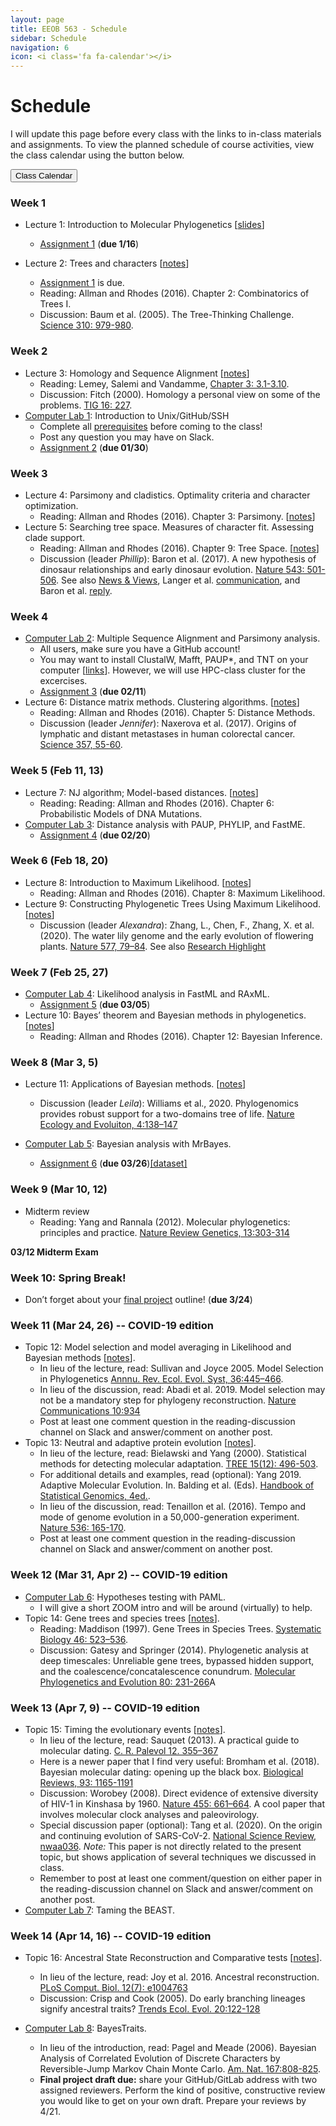 ```yaml
---
layout: page
title: EEOB 563 - Schedule
sidebar: Schedule
navigation: 6
icon: <i class='fa fa-calendar'></i> 
---
```


# Schedule

I will update this page before every class with the links to in-class materials and assignments. 
To view the planned schedule of course activities, view the class calendar using the button below.

<a href="https://docs.google.com/spreadsheets/d/1okuP20eZHE3TKdtxlqVbEp3xEcYB6wGZh_O1muiiXb0/edit?usp=sharing"><button type="button" class="btn btn-primary">Class Calendar</button></a>

### Week 1
* Lecture 1: Introduction to Molecular Phylogenetics [[slides](https://isu-molphyl.github.io/EEOB563-Spring2020/lecture_notes/00_Introduction.pdf)]
	* [Assignment 1](./assignments.md) (**due 1/16**)

* Lecture 2: Trees and characters [[notes](https://isu-molphyl.github.io/EEOB563-Spring2020/lecture_notes/01_Phylogenetic_trees.pdf)]
    * [Assignment 1](./assignments.md) is due.
    * Reading: Allman and Rhodes (2016).  Chapter 2: Combinatorics of Trees I.  
    * Discussion: Baum et al. (2005). The Tree-Thinking Challenge.  [Science 310: 979-980](http://science.sciencemag.org/content/310/5750/979.full.pdf).  

### Week 2
* Lecture 3: Homology and Sequence Alignment [[notes](https://isu-molphyl.github.io/EEOB563-Spring2020/lecture_notes/02_Homology_and_alignments.pdf)]
    * Reading: Lemey, Salemi and Vandamme, [Chapter 3: 3.1-3.10](./chapter3.pdf).  
    * Discussion: Fitch (2000). Homology a personal view on some of the problems. [TIG 16: 227](https://doi.org/10.1016/S0168-9525(00)02005-9).
* [Computer Lab 1](https://isu-molphyl.github.io/EEOB563/computer_labs/lab1): Introduction to Unix/GitHub/SSH
    * Complete all [prerequisites](https://isu-molphyl.github.io/EEOB563/computer_labs/lab1) before coming to the class! 
    * Post any question you may have on Slack.
    * [Assignment 2](https://isu-molphyl.github.io/EEOB563-Spring2020/assignments/assignment2.pdf) (**due 01/30**)

### Week 3  
* Lecture 4: Parsimony and cladistics. Optimality criteria and character optimization.  
    * Reading:  Allman and Rhodes (2016).  Chapter 3: Parsimony. [[notes](https://isu-molphyl.github.io/EEOB563-Spring2020/lecture_notes/03_Maximum_parsimony.pdf)]
* Lecture 5: Searching tree space. Measures of character fit. Assessing clade support.  
    * Reading: Allman and Rhodes (2016).  Chapter 9: Tree Space. [[notes](https://isu-molphyl.github.io/EEOB563-Spring2020/lecture_notes/03_Maximum_parsimony.pdf)]
    * Discussion (leader _Phillip_): Baron et al. (2017). A new hypothesis of dinosaur relationships and early dinosaur evolution. [Nature 543: 501-506](https://www.nature.com/articles/nature21700). 
    See also [News & Views](https://www.nature.com/articles/543494a), Langer et al. [communication](https://www.nature.com/articles/nature24011), and Baron et al. [reply](https://www.nature.com/articles/nature24012).

### Week 4  
* [Computer Lab 2](https://isu-molphyl.github.io/EEOB563/computer_labs/lab2): Multiple Sequence Alignment and Parsimony analysis.
    * All users, make sure you have a GitHub account!
    * You may want to install ClustalW, Mafft, PAUP\*, and TNT on your computer [[links](https://isu-molphyl.github.io/EEOB563/links)]. However, we will use HPC-class cluster for the excercises.
    * [Assignment 3](https://isu-molphyl.github.io/EEOB563-Spring2020/assignments/assignment3.pdf) (**due 02/11**)
* Lecture 6: Distance matrix methods. Clustering algorithms. [[notes](https://isu-molphyl.github.io/EEOB563-Spring2019/lecture_notes/04_Distance_methods.pdf)]
    * Reading: Allman and Rhodes (2016).  Chapter 5: Distance Methods.
    * Discussion (leader _Jennifer_): Naxerova et al. (2017). Origins of lymphatic and distant metastases in human colorectal cancer. [Science 357, 55-60](http://science.sciencemag.org/content/357/6346/55).

### Week 5 (Feb 11, 13)  
* Lecture 7: NJ algorithm; Model-based distances. [[notes](https://isu-molphyl.github.io/EEOB563-Spring2020/lecture_notes/04_Distance_methods.pdf)]
    * Reading: Reading: Allman and Rhodes (2016).  Chapter 6: Probabilistic Models of DNA Mutations.
* [Computer Lab 3](https://isu-molphyl.github.io/EEOB563/computer_labs/lab3): Distance analysis with PAUP, PHYLIP, and FastME.  
    * [Assignment 4](https://isu-molphyl.github.io/EEOB563-Spring2020/assignments/assignment4.pdf) (**due 02/20**)

<!--
* Reading: Reading: Allman and Rhodes (2016).  Chapter 7: Model-based Distances.
-->

### Week 6 (Feb 18, 20) 
* Lecture 8: Introduction to Maximum Likelihood. [[notes](https://isu-molphyl.github.io/EEOB563-Spring2020/lecture_notes/05_Maximum_likelihood.pdf)]
    * Reading: Allman and Rhodes (2016).  Chapter 8: Maximum Likelihood.
* Lecture 9: Constructing Phylogenetic Trees Using Maximum Likelihood. [[notes](https://isu-molphyl.github.io/EEOB563-Spring2020/lecture_notes/05_Maximum_likelihood.pdf)]
    * Discussion (leader _Alexandra_): Zhang, L., Chen, F., Zhang, X. et al. (2020). The water lily genome and the early evolution of flowering plants. [Nature 577, 79–84](https://doi.org/10.1038/s41586-019-1852-5).
    See also [Research Highlight](https://www.nature.com/articles/s41477-019-0587-5)

### Week 7 (Feb 25, 27)
* [Computer Lab 4](https://isu-molphyl.github.io/EEOB563/computer_labs/lab4): Likelihood analysis in FastML and RAxML.
    * [Assignment 5](https://isu-molphyl.github.io/EEOB563-Spring2020/assignments/assignment5.pdf) (**due 03/05**)
* Lecture 10: Bayes’ theorem and Bayesian methods in phylogenetics. [[notes](https://isu-molphyl.github.io/EEOB563-Spring2020/lecture_notes/06_Bayesian_phylogenetics.pdf)]
    * Reading: Allman and Rhodes (2016).  Chapter 12: Bayesian Inference.

### Week 8 (Mar 3, 5)
* Lecture 11: Applications of Bayesian methods. [[notes](https://isu-molphyl.github.io/EEOB563-Spring2020/lecture_notes/06_Bayesian_phylogenetics.pdf)]
    * Discussion (leader _Leila_): Williams et al., 2020. Phylogenomics provides robust support for a two-domains tree of life. [Nature Ecology and Evoluiton, 4:138–147](https://isu-molphyl.github.io/EEOB563-Spring2020/discussion_articles/williams2020_42635.pdf)

* [Computer Lab 5](https://isu-molphyl.github.io/EEOB563-Spring2020/computer_labs/lab5): Bayesian analysis with MrBayes.
     * [Assignment 6](https://isu-molphyl.github.io/EEOB563-Spring2020/assignments/assignment6.pdf) (**due 03/26**)[[dataset]](https://isu-molphyl.github.io/EEOB563-Spring2020/assignments/hiv.nxs)

### Week 9 (Mar 10, 12)
* Midterm review
    * Reading: Yang and Rannala (2012). Molecular phylogenetics: principles and practice. [Nature Review Genetics, 13:303-314](https://www.nature.com/articles/nrg3186.pdf)

**03/12 Midterm Exam**

### Week 10: Spring Break! 
* Don’t forget about your [final project](./final_project.md) outline! (**due 3/24**)

### Week 11 (Mar 24, 26) -- COVID-19 edition
* Topic 12: Model selection and model averaging in Likelihood and Bayesian methods [[notes](https://isu-molphyl.github.io/EEOB563-Spring2020/lecture_notes/07_Hypothesis_testing.pdf)].
    * In lieu of the lecture, read: Sullivan and Joyce 2005.  Model Selection in Phylogenetics 
    [Annnu. Rev. Ecol. Evol. Syst, 36:445–466](https://www.annualreviews.org/doi/abs/10.1146/annurev.ecolsys.36.102003.152633).
    * In lieu of the discussion, read: Abadi et al. 2019. Model selection may not be a mandatory step for
    phylogeny reconstruction. [Nature Communications 10:934](https://doi.org/10.1038/s41467-019-08822-w)
    * Post at least one comment question in the reading-discussion channel on Slack and answer/comment on another post.
* Topic 13: Neutral and adaptive protein evolution [[notes](https://isu-molphyl.github.io/EEOB563-Spring2020/lecture_notes/08_Molecular_evolution.pdf)].
    * In lieu of the lecture, read: Bielawski and Yang (2000). Statistical methods for detecting molecular adaptation.  [TREE 15(12): 496-503](http://www.cell.com/trends/ecology-evolution/abstract/S0169-5347(00)01994-7).
    * For additional details and examples, read (optional): Yang 2019. Adaptive Molecular Evolution. In. Balding et al. (Eds). [Handbook of Statistical Genomics, 4ed.](https://doi.org/10.1002/9781119487845.ch13).  
    * In lieu of the discussion, read: Tenaillon et al. (2016). Tempo and mode of genome evolution in a 50,000-generation experiment. [Nature 536: 165-170](https://www.nature.com/articles/nature18959).
    * Post at least one comment question in the reading-discussion channel on Slack and answer/comment on another post.

### Week 12 (Mar 31, Apr 2) -- COVID-19 edition
* [Computer Lab 6](https://isu-molphyl.github.io/EEOB563/computer_labs/lab6): Hypotheses testing with PAML.
    * I will give a short ZOOM intro and will be around (virtually) to help.  
* Topic 14: Gene trees and species trees [[notes](https://isu-molphyl.github.io/EEOB563-Spring2020/lecture_notes/09_Gene_trees_species_trees.pdf)].
    * Reading: Maddison (1997). Gene Trees in Species Trees. [Systematic Biology 46: 523–536](https://doi.org/10.1093/sysbio/46.3.523).
    * Discussion: Gatesy and Springer (2014). Phylogenetic analysis at deep timescales: 
    Unreliable gene trees, bypassed hidden support, and the coalescence/concatalescence conundrum. 
    [Molecular Phylogenetics and Evolution 80: 231-266](https://doi.org/10.1016/j.ympev.2014.08.013)A

### Week 13 (Apr 7, 9) -- COVID-19 edition
* Topic 15: Timing the evolutionary events [[notes](https://isu-molphyl.github.io/EEOB563-Spring2018/lecture_notes/10_Molecular_clocks.pdf)].
    * In lieu of the lecture, read: Sauquet (2013). A practical guide to molecular dating. [C. R. Palevol 12. 355–367](https://www.sciencedirect.com/science/article/pii/S1631068313001097)
    * Here is a newer paper that I find very useful: Bromham et al. (2018). Bayesian molecular dating: opening up the black box. [Biological Reviews, 93: 1165-1191](https://doi.org/10.1111/brv.12390)
    * Discussion: Worobey (2008). Direct evidence of extensive diversity of HIV-1 in Kinshasa by 1960. 
    [Nature 455: 661–664](https://doi.org/10.1038/nature07390). A cool paper that involves molecular clock analyses and paleovirology.
    * Special discussion paper (optional): Tang et al. (2020). On the origin and continuing evolution of SARS-CoV-2. [National Science Review, nwaa036](https://doi.org/10.1093/nsr/nwaa036). *Note:* This paper is not directly related to the present topic, but shows application of 
    several techniques we discussed in class.
    * Remember to post at least one comment/question on either paper in the reading-discussion channel on Slack and answer/comment on another post.
* [Computer Lab 7](https://isu-molphyl.github.io/EEOB563/computer_labs/lab7): Taming the BEAST.

### Week 14 (Apr 14, 16) -- COVID-19 edition
* Topic 16: Ancestral State Reconstruction and Comparative tests [[notes](https://isu-molphyl.github.io/EEOB563-Spring2018/lecture_notes/04_10_18.pdf)].
    * In lieu of the lecture, read: Joy et al. 2016. Ancestral reconstruction. [PLoS Comput. Biol. 12(7): e1004763](https://doi.org/10.1371/journal.pcbi.1004763) 
    * Discussion: Crisp and Cook (2005). Do early branching lineages signify ancestral traits? [Trends Ecol. Evol. 20:122-128](https://doi.org/10.1016/j.tree.2004.11.010)
    

* [Computer Lab 8](https://isu-molphyl.github.io/EEOB563/computer_labs/lab8): BayesTraits.
    * In lieu of the introduction, read: Pagel and Meade (2006).  Bayesian Analysis of Correlated Evolution of Discrete Characters by  Reversible-Jump Markov Chain Monte Carlo.  [Am. Nat. 167:808-825](https://doi.org/10.1086/503444).
    * **Final project draft due:** share your GitHub/GitLab address with two assigned reviewers.  Perform the kind of positive, constructive review you would like to get on your own draft.  Prepare your reviews by 4/21.  

<!--
### Week 15 (Current and Last!)
* Lecture 17: Phylogenomics and the tree of life [[notes](https://isu-molphyl.github.io/EEOB563-Spring2018/lecture_notes/04_10_18.pdf)].
    * Reading: Delsuc et al. 2005.  Phylogenomics and the reconstruction of the tree of life.  [Nature Reviews Genetics.  6: 361-375](https://www.nature.com/articles/nrg1603).
    * Discussion: Simion et al. (2017). A Large and Consistent Phylogenomic Dataset Supports Sponges as the Sister Group to All Other Animals. [Current biology 2: 958-967](https://www.sciencedirect.com/science/article/pii/S0960982217301999).

* Lecture 18: Signal vs. noise in phylogenetic reconstruction [[notes](https://isu-molphyl.github.io/EEOB563-Spring2018/lecture_notes/04_10_18.pdf)].
    * Discussion: Philippe et al. 2017. Pitfalls in supermatrix phylogenomics. [European Journal of Taxonomy 283: 1-25](http://www.europeanjournaloftaxonomy.eu/index.php/ejt/article/view/407).

    
* **Revised final project due on 4/28 at 11:59pm (commit to GitHub and email me the link)**

### Final Presentations [[Scoring rubric](./scoring_rubric.pdf)]:
* 04/30: 9:00-10:50am
  * Elizabeth
  * Lauren  
  * Jing 
  * Jermaine
  * Zakayo
* 05/02: 9:00-10:50am
  * Shofi
  * Jade
  * Amruta
  * Jordan
  * Dennis
* 05/07: 8:00-9:30am
  * Katelyn
  * Devin
  * Christian
  * Zachary

### Week 11 (Mar 24, 26) -- Coronavirus edition
* Lecture 12: Model selection and model averaging in Likelihood and Bayesian methods.
    * Reading and Discussion: Posada and Buckley 2004.  Model selection and model averaging in phylogenetics:
    advantages of Akaike Information Criterion and Bayesian Approaches over Likelihood Ratio tests. [Systematic Biology, 53:793?808](https://academic.oup.com/sysbio/article/53/5/793/2842928).
    

* Midterm exam review and [final project](./final_project.md) discussion
    * Be ready to present your final project outline.  Include hypotheses, data, and proposed methods for the project. In addition, create a GitHub/GitLab repository for the final project and send me the
link. 

* [Computer Lab 5](https://isu-molphyl.github.io/EEOB563/computer_labs/lab5): Bayesian analysis with MrBayes.
  * [Assignment 6](https://isu-molphyl.github.io/EEOB563-Spring2020/assignments/assignment6.pdf) (**due 04/04**) [[dataset]](https://isu-molphyl.github.io/EEOB563-Spring2020/assignments/hiv.nxs)


Lecture 13 (ha!): Gene trees and species trees.
    * Reading: Allman and Rhodes (2016).  Chapter 13: Gene trees and species trees
    * Discussion: Copetti et al. 2017. Extensive gene tree discordance and hemiplasy shaped the genomes of North American columnar cacti. [Proc Natl Acad Sci U S A: 114: 12003-12008](http://www.pnas.org/   
content/114/45/12003.full).
-->
<!--
### Week 12 
* Lecture 14: Neutral and adaptive protein evolution [[notes](https://isu-molphyl.github.io/EEOB563-Spring2020/lecture_notes/08_Molecular_evolution.pdf)].
    * Reading: Bielawski and Yang (2000). Statistical methods for detecting molecular adaptation.  [TREE 15(12): 496-503](http://www.cell.com/trends/ecology-evolution/abstract/S0169-5347(00)01994-7).
    * Discussion (leaders _Jade and Zachary_):  Tenaillon et al. (2016). Tempo and mode of genome evolution in a 50,000-generation experiment. [Nature 536: 165-170](https://www.nature.com/articles/         
nature18959).

* [Computer Lab 6](https://isu-molphyl.github.io/EEOB563/computer_labs/lab6): Hypotheses testing with PAML.

### Week 13
* Lecture 15: Timing the evolutionary events [[notes](https://isu-molphyl.github.io/EEOB563-Spring2018/lecture_notes/04_03_18.pdf)].
    * Reading: Sauquet (2013). A practical guide to molecular dating. [C. R. Palevol 12. 355?367](https://www.sciencedirect.com/science/article/pii/S1631068313001097)
<!--    * Discussion: Worobey et al. (2016). 1970s and ?Patient 0? {HIV}-1 genomes illuminate early {HIV}/{AIDS} history in North America. [Nature 539: 98-101](https://www.nature.com/articles/nature19827).

* [Computer Lab 7](https://isu-molphyl.github.io/EEOB563/computer_labs/lab7): Taming the BEAST.

### Week 14 
* Lecture 16: Ancestral State Reconstruction and Comparative tests [[notes](https://isu-molphyl.github.io/EEOB563-Spring2018/lecture_notes/04_10_18.pdf)].
    * Reading: Pagel and Meade (2006).  Bayesian Analysis of Correlated Evolution of Discrete Characters by Reversible-Jump Markov Chain Monte Carlo.  Am. Nat. 167:808-825.
    * Discussion: (leaders _Katelyn and Jermaine_) Watts et al. 2016. Ritual human sacrifice promoted and sustained the evolution of stratified societies. [Nature 532: 228-231](https://www.nature.com/      
articles/nature17159).

* [Computer Lab 8](https://isu-molphyl.github.io/EEOB563/computer_labs/lab8): BayesTraits.
    * Reading (again): Pagel and Meade (2006).  Bayesian Analysis of Correlated Evolution of Discrete Characters by  Reversible-Jump Markov Chain Monte Carlo.  Am. Nat. 167:808-825.
    * **Final project draft due:** share your GitHub/GitLab address with two assigned reviewers.  Perform the kind of positive, constructive review you would like to get on your own draft.  Prepare your    
reviews by 4/23.  

### Week 15 (Current and Last!)
* Lecture 17: Phylogenomics and the tree of life [[notes](https://isu-molphyl.github.io/EEOB563-Spring2018/lecture_notes/04_10_18.pdf)].
    * Reading: Delsuc et al. 2005.  Phylogenomics and the reconstruction of the tree of life.  [Nature Reviews Genetics.  6: 361-375](https://www.nature.com/articles/nrg1603).
    * Discussion: Simion et al. (2017). A Large and Consistent Phylogenomic Dataset Supports Sponges as the Sister Group to All Other Animals. [Current biology 2: 958-967](https://www.sciencedirect.com/    
science/article/pii/S0960982217301999).

* Lecture 18: Signal vs. noise in phylogenetic reconstruction [[notes](https://isu-molphyl.github.io/EEOB563-Spring2018/lecture_notes/04_10_18.pdf)].
    * Discussion: Philippe et al. 2017. Pitfalls in supermatrix phylogenomics. [European Journal of Taxonomy 283: 1-25](http://www.europeanjournaloftaxonomy.eu/index.php/ejt/article/view/407).

    
* **Revised final project due on 4/28 at 11:59pm (commit to GitHub and email me the link)**

<!---  --->
